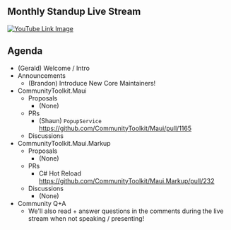 ## Monthly Standup Live Stream

[![YouTube Link Image](https://github.com/CommunityToolkit/Maui/assets/13558917/f1dfdd02-ccf9-4c9c-b24a-e49ff0dd800c)](https://www.youtube.com/watch?v=yx3pW0GZOTY)



## Agenda

- (Gerald) Welcome / Intro
- Announcements
  - (Brandon) Introduce New Core Maintainers!
- CommunityToolkit.Maui
  - Proposals
    - (None)
  - PRs
    - (Shaun) `PopupService` https://github.com/CommunityToolkit/Maui/pull/1165
  - Discussions
- CommunityToolkit.Maui.Markup
  - Proposals
    - (None)
  - PRs
    - C# Hot Reload https://github.com/CommunityToolkit/Maui.Markup/pull/232
  - Discussions
    - (None)
- Community Q+A
  - We'll also read + answer questions in the comments during the live stream when not speaking / presenting!
